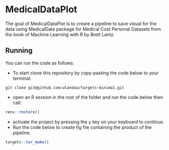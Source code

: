 # MedicalDataPlot

<!-- badges: start -->
<!-- badges: end -->

The goal of MedicalDataPlot is to creare a pipeline to save visual for the data using MedicalData package for Medical Cost Personal Datasets from the book of Machine Learning with R by Brett Lantz. 


## Running

You can run the code as follows:

- To start clone this repository by copy-pasting the code below to your terminal:
```
git clone git@github.com:wlandau/targets-minimal.git
```
- open an R session in the root of the folder and run the code below then call:

``` r
renv::restore()
```
- activate the project by pressing the y key on your keyboard to continue. 
- Run the code below to create fig file containing the product of the pipeline. 
``` r
targets::tar_make()
``` 
